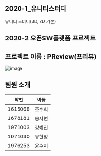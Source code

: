 ## 2020-1_유니티스터디
유니티 스터디(3D, 2D 기본)

## 2020-2 오픈SW플랫폼 프로젝트
## 프로젝트 이름 : PReview(프리뷰)
![image](https://user-images.githubusercontent.com/67186222/99812142-6e8a3f80-2b89-11eb-9aed-367acc3ca66b.png)

## 팀원 소개
|학번|이름|
|------|---|
|1615068|조수희|
|1678181|송지현|
|1971003|강예진|
|1971030|유현정|
|1976253|윤수지|
